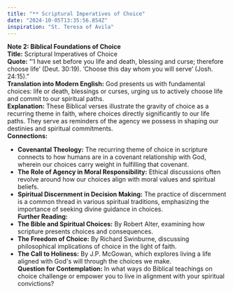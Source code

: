 ```yaml
---
title: "** Scriptural Imperatives of Choice"
date: "2024-10-05T13:35:56.854Z"
inspiration: "St. Teresa of Avila"
---
```


**Note 2: Biblical Foundations of Choice**  
**Title:** Scriptural Imperatives of Choice  
**Quote:** “‘I have set before you life and death, blessing and curse; therefore choose life’ (Deut. 30:19). ‘Choose this day whom you will serve’ (Josh. 24:15).”  
**Translation into Modern English:** God presents us with fundamental choices: life or death, blessings or curses, urging us to actively choose life and commit to our spiritual paths.  
**Explanation:** These Biblical verses illustrate the gravity of choice as a recurring theme in faith, where choices directly significantly to our life paths. They serve as reminders of the agency we possess in shaping our destinies and spiritual commitments.  
**Connections:**  
- **Covenantal Theology:** The recurring theme of choice in scripture connects to how humans are in a covenant relationship with God, wherein our choices carry weight in fulfilling that covenant.  
- **The Role of Agency in Moral Responsibility:** Ethical discussions often revolve around how our choices align with moral values and spiritual beliefs.  
- **Spiritual Discernment in Decision Making:** The practice of discernment is a common thread in various spiritual traditions, emphasizing the importance of seeking divine guidance in choices.  
**Further Reading:**  
- **The Bible and Spiritual Choices:** By Robert Alter, examining how scripture presents choices and consequences.  
- **The Freedom of Choice:** By Richard Swinburne, discussing philosophical implications of choice in the light of faith.  
- **The Call to Holiness:** By J.P. McGowan, which explores living a life aligned with God's will through the choices we make.  
**Question for Contemplation:** In what ways do Biblical teachings on choice challenge or empower you to live in alignment with your spiritual convictions?
